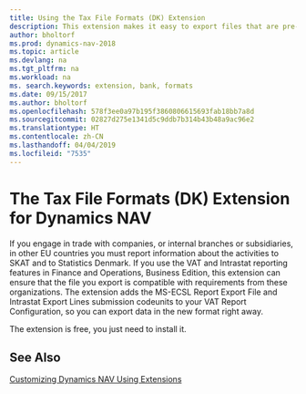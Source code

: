 ```yaml
---
title: Using the Tax File Formats (DK) Extension
description: This extension makes it easy to export files that are pre-formatted to meet bank requirements for electronic submissions.
author: bholtorf
ms.prod: dynamics-nav-2018
ms.topic: article
ms.devlang: na
ms.tgt_pltfrm: na
ms.workload: na
ms. search.keywords: extension, bank, formats
ms.date: 09/15/2017
ms.author: bholtorf
ms.openlocfilehash: 578f3ee0a97b195f3860806615693fab18bb7a8d
ms.sourcegitcommit: 02827d275e1341d5c9ddb7b314b43b48a9ac96e2
ms.translationtype: HT
ms.contentlocale: zh-CN
ms.lasthandoff: 04/04/2019
ms.locfileid: "7535"
---
```

# <a name="the-tax-file-formats-dk-extension-for-dynamics-nav"></a>The Tax File Formats (DK) Extension for Dynamics NAV
If you engage in trade with companies, or internal branches or subsidiaries, in other EU countries you must report information about the activities to SKAT and to Statistics Denmark. If you use the VAT and Intrastat reporting features in Finance and Operations, Business Edition, this extension can ensure that the file you export is compatible with requirements from these organizations. The extension adds the MS-ECSL Report Export File and Intrastat Export Lines submission codeunits to your VAT Report Configuration, so you can export data in the new format right away.

The extension is free, you just need to install it. 

## <a name="see-also"></a>See Also
[Customizing Dynamics NAV Using Extensions](ui-extensions.md)